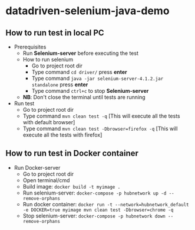 # datadriven-selenium-java-demo

## How to run test in local PC

- Prerequisites
    - Run **Selenium-server** before executing the test
    - How to run selenium
        - Go to project root dir
        - Type command `cd driver/` press **enter**
        - Type command `java -jar selenium-server-4.1.2.jar standalone` press **enter**
        - Type command `ctrl+c` to stop **Selenium-server**
    - **NB**: Don't close the terminal until tests are running
- Run test
    - Go to project root dir
    - Type command `mvn clean test -q` [This will execute all the tests with default browser]
    - Type command `mvn clean test -Dbrowser=firefox -q` [This will execute all the tests with firefox]

## How to run test in Docker container

- Run Docker-server
    - Go to project root dir
    - Open terminal/cmd
    - Build image: `docker build -t myimage .`
    - Run selenium-server: `docker-compose -p hubnetwork up -d --remove-orphans`
    - Run docker
      container: `docker run -t --network=hubnetwork_default -e DOCKER=true myimage mvn clean test -Dbrowser=chrome -q`
    - Stop selenium-server: `docker-compose -p hubnetwork down --remove-orphans`

